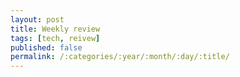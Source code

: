 ```yaml
---
layout: post
title: Weekly review
tags: [tech, reivew]
published: false
permalink: /:categories/:year/:month/:day/:title/
---
```

